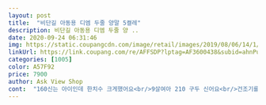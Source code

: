 ```yaml
---
layout: post 
title:  "비단길 아동용 디엠 두줄 양말 5켤레" 
description: 비단길 아동용 디엠 두줄 양 ..
date: 2020-09-24 06:31:46 
img: https://static.coupangcdn.com/image/retail/images/2019/08/06/14/1/04994338-644a-4433-9b5c-9d3e8c797bb2.jpg 
linkUrl: https://link.coupang.com/re/AFFSDP?lptag=AF3600438&subid=ahnPublicAsk&pageKey=275748138&itemId=872724370&vendorItemId=5204333567&traceid=V0-113-794ed943a3a8dfa9 
categories: [1005] 
color: A57F92 
price: 7900 
author: Ask View Shop 
cont:  "160신는 아이인데 한치수 크게했어요<br/>9살여아 210 구두 신어요<br/>건조기를 돌리는집이라서<br/>교복입는 아이라 양말이 예쁘고 깔끔하면 좋은데<br/>디자인 색감 정말 너무 예뻐요<br/>반치수 커뵈는데 건조기돌리면 딱 맞을꺼같아요<br/>발목부분이 타이트해서 흘러 내리지 않겠지만<br/>발목이 얇은 3살 아이 딱 맞아요.<br/><br/>발목이 통통한 아이는 불편하겠어요.<br/><br/>부들하니 봄.<br/>가을 좋네요<br/>부츠신길때 신기려고 주문했고요<br/>색감도 소재도 좋습니다.<br/>이쁨<br/>아이가 정말 좋아해요<br/>제일 큰 사이즈가 예쁘게 맞네요<br/>한겨울용은 아니에요<br/>한치수 크게 신기시는게 좋으신듯 하네요.<br/><br/>" 
---
```

